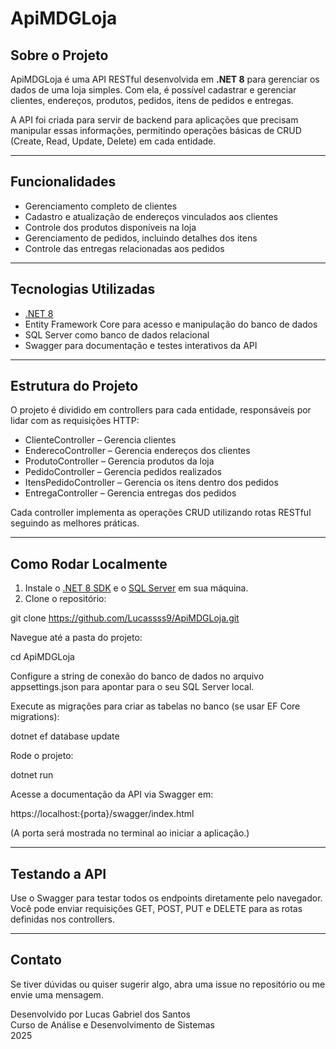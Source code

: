 # ApiMDGLoja

## Sobre o Projeto

ApiMDGLoja é uma API RESTful desenvolvida em **.NET 8** para gerenciar os dados de uma loja simples. Com ela, é possível cadastrar e gerenciar clientes, endereços, produtos, pedidos, itens de pedidos e entregas.

A API foi criada para servir de backend para aplicações que precisam manipular essas informações, permitindo operações básicas de CRUD (Create, Read, Update, Delete) em cada entidade.

---

## Funcionalidades

- Gerenciamento completo de clientes  
- Cadastro e atualização de endereços vinculados aos clientes  
- Controle dos produtos disponíveis na loja  
- Gerenciamento de pedidos, incluindo detalhes dos itens  
- Controle das entregas relacionadas aos pedidos  

---

## Tecnologias Utilizadas

- [.NET 8](https://dotnet.microsoft.com/en-us/)  
- Entity Framework Core para acesso e manipulação do banco de dados  
- SQL Server como banco de dados relacional  
- Swagger para documentação e testes interativos da API  

---

## Estrutura do Projeto

O projeto é dividido em controllers para cada entidade, responsáveis por lidar com as requisições HTTP:

- ClienteController – Gerencia clientes  
- EnderecoController – Gerencia endereços dos clientes  
- ProdutoController – Gerencia produtos da loja  
- PedidoController – Gerencia pedidos realizados  
- ItensPedidoController – Gerencia os itens dentro dos pedidos  
- EntregaController – Gerencia entregas dos pedidos  

Cada controller implementa as operações CRUD utilizando rotas RESTful seguindo as melhores práticas.

---

## Como Rodar Localmente

1. Instale o [.NET 8 SDK](https://dotnet.microsoft.com/en-us/download/dotnet/8.0) e o [SQL Server](https://www.microsoft.com/en-us/sql-server/sql-server-downloads) em sua máquina.  
2. Clone o repositório:

git clone https://github.com/Lucassss9/ApiMDGLoja.git

Navegue até a pasta do projeto:

cd ApiMDGLoja

Configure a string de conexão do banco de dados no arquivo appsettings.json para apontar para o seu SQL Server local.

Execute as migrações para criar as tabelas no banco (se usar EF Core migrations):

dotnet ef database update

Rode o projeto:

dotnet run

Acesse a documentação da API via Swagger em:

https://localhost:{porta}/swagger/index.html

(A porta será mostrada no terminal ao iniciar a aplicação.)

---

## Testando a API

Use o Swagger para testar todos os endpoints diretamente pelo navegador. Você pode enviar requisições GET, POST, PUT e DELETE para as rotas definidas nos controllers.

---

## Contato

Se tiver dúvidas ou quiser sugerir algo, abra uma issue no repositório ou me envie uma mensagem.

Desenvolvido por Lucas Gabriel dos Santos  
Curso de Análise e Desenvolvimento de Sistemas  
2025
